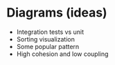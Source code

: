 # Diagrams (ideas)
- Integration tests vs unit
- Sorting visualization
- Some popular pattern
- High cohesion and low coupling